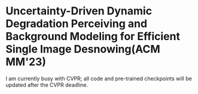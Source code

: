 # Uncertainty-Driven Dynamic Degradation Perceiving and Background Modeling for Efficient Single Image Desnowing(ACM MM'23)
I am currently busy with CVPR; all code and pre-trained checkpoints will be updated after the CVPR deadline.
